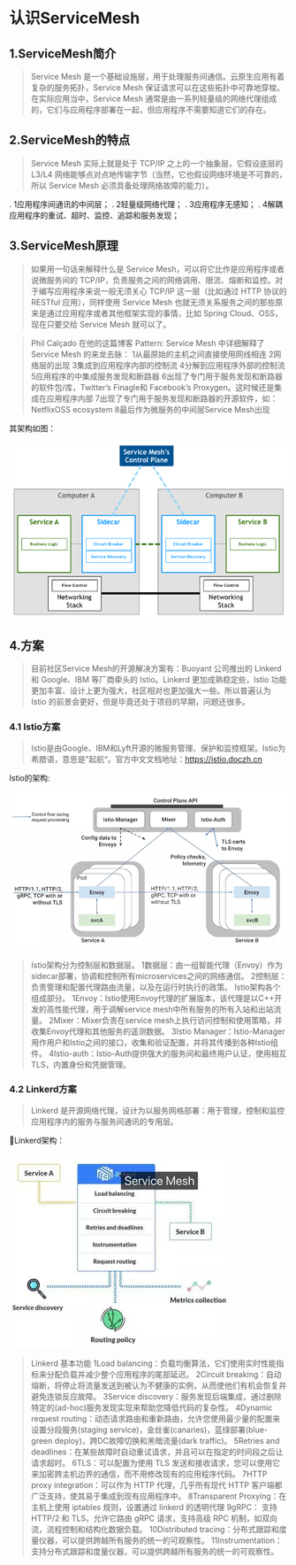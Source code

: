 # 认识ServiceMesh #

## 1.ServiceMesh简介 ##

> Service Mesh 是一个基础设施层，用于处理服务间通信。云原生应用有着复杂的服务拓扑，Service Mesh 保证请求可以在这些拓扑中可靠地穿梭。
在实际应用当中，Service Mesh 通常是由一系列轻量级的网络代理组成的，它们与应用程序部署在一起，但应用程序不需要知道它们的存在。


## 2.ServiceMesh的特点 ##

>Service Mesh 实际上就是处于 TCP/IP 之上的一个抽象层，它假设底层的 L3/L4 网络能够点对点地传输字节（当然，它也假设网络环境是不可靠的，所以 Service Mesh 必须具备处理网络故障的能力）。

. 1应用程序间通讯的中间层；
. 2轻量级网络代理；
. 3应用程序无感知；
. 4解耦应用程序的重试、超时、监控、追踪和服务发现；

## 3.ServiceMesh原理 ##

> 如果用一句话来解释什么是 Service Mesh，可以将它比作是应用程序或者说微服务间的 TCP/IP，负责服务之间的网络调用、限流、熔断和监控。对于编写应用程序来说一般无须关心 TCP/IP 这一层（比如通过 HTTP 协议的 RESTful 应用），同样使用 Service Mesh 也就无须关系服务之间的那些原来是通过应用程序或者其他框架实现的事情，比如 Spring Cloud、OSS，现在只要交给 Service Mesh 就可以了。

>Phil Calçado 在他的这篇博客 Pattern: Service Mesh 中详细解释了 Service Mesh 的来龙去脉：
1从最原始的主机之间直接使用网线相连
2网络层的出现
3集成到应用程序内部的控制流
4分解到应用程序外部的控制流
5应用程序的中集成服务发现和断路器
6出现了专门用于服务发现和断路器的软件包/库，Twitter’s Finagle和 Facebook’s Proxygen。这时候还是集成在应用程序内部
7出现了专门用于服务发现和断路器的开源软件，如：NetflixOSS ecosystem
8最后作为微服务的中间层Service Mesh出现

其架构如图：

![avatar](./images/serviceMeshPlan.png)


## 4.方案 ##

> 目前社区Service Mesh的开源解决方案有：Buoyant 公司推出的 Linkerd 和 Google、IBM 等厂商牵头的 Istio。Linkerd 更加成熟稳定些，Istio 功能更加丰富、设计上更为强大，社区相对也更加强大一些。所以普遍认为 Istio 的前景会更好，但是毕竟还处于项目的早期，问题还很多。

### 4.1 Istio方案 ###

>Istio是由Google、IBM和Lyft开源的微服务管理、保护和监控框架。Istio为希腊语，意思是”起航“。官方中文文档地址：https://istio.doczh.cn

Istio的架构:
 
 ![avatar](./images/lstio.webp)

 >Istio架构分为控制层和数据层。
1数据层：由一组智能代理（Envoy）作为sidecar部署，协调和控制所有microservices之间的网络通信。
2控制层：负责管理和配置代理路由流量，以及在运行时执行的政策。
Istio架构各个组成部分。
1Envoy：Istio使用Envoy代理的扩展版本，该代理是以C++开发的高性能代理，用于调解service mesh中所有服务的所有入站和出站流量。
2Mixer：Mixer负责在service mesh上执行访问控制和使用策略，并收集Envoy代理和其他服务的遥测数据。
3Istio Manager：Istio-Manager用作用户和Istio之间的接口，收集和验证配置，并将其传播到各种Istio组件。
4Istio-auth：Istio-Auth提供强大的服务间和最终用户认证，使用相互TLS，内置身份和凭据管理。

### 4.2 Linkerd方案 ###

>Linkerd 是开源网络代理，设计为以服务网格部署：用于管理，控制和监控应用程序内的服务与服务间通讯的专用层。

Linkerd架构：

![avatar](./images/Linkerd.webp)

>Linkerd 基本功能
1Load balancing：负载均衡算法，它们使用实时性能指标来分配负载并减少整个应用程序的尾部延迟。
2Circuit breaking：自动熔断，将停止将流量发送到被认为不健康的实例，从而使他们有机会恢复并避免连锁反应故障。
3Service discovery：服务发现后端集成，通过删除特定的(ad-hoc)服务发现实现来帮助您降低代码的复杂性。
4Dynamic request routing：动态请求路由和重新路由，允许您使用最少量的配置来设置分段服务(staging service)，金丝雀(canaries)，蓝绿部署(blue-green deploy)，跨DC故障切换和黑暗流量(dark traffic)。
5Retries and deadlines：在某些故障时自动重试请求，并且可以在指定的时间段之后让请求超时。
6TLS：可以配置为使用 TLS 发送和接收请求，您可以使用它来加密跨主机边界的通信，而不用修改现有的应用程序代码。
7HTTP proxy integration：可以作为 HTTP 代理，几乎所有现代 HTTP 客户端都广泛支持，使其易于集成到现有应用程序中。
8Transparent Proxying：在主机上使用 iptables 规则，设置通过 linkerd 的透明代理
9gRPC： 支持 HTTP/2 和 TLS，允许它路由 gRPC 请求，支持高级 RPC 机制，如双向流，流程控制和结构化数据负载。
10Distributed tracing：分布式跟踪和度量仪器，可以提供跨越所有服务的统一的可观察性。
11Instrumentation：支持分布式跟踪和度量仪器，可以提供跨越所有服务的统一的可观察性。